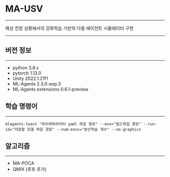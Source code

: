 # MA-USV
***
해상 전장 상황에서의 강화학습 기반의 다중 에이전트 시뮬레이터 구현
***
## 버전 정보
***
* python 3.8.x
* pytorch 1.13.0
* Unity 2022.1.21f1
* ML-Agents 2.3.0-exp.3
* ML-Agents extensions 0.6.1-preview
## 학습 명령어
***
<pre><code>mlagents-learn "하이퍼파라미터 yaml 파일 경로" --env="빌드파일 경로" --run-id="저장할 모델 파일 경로" --num-envs="분산학습 개수" --no-graphics</code></pre>
## 알고리즘
***
* MA-POCA
* QMIX (추후 추가)
